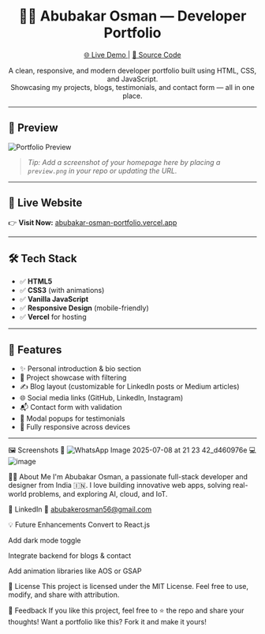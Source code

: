 <h1 align="center">🧑‍💻 Abubakar Osman — Developer Portfolio</h1>

<p align="center">
  <a href="https://abubakar-osman-portfolio.vercel.app" target="_blank">
    🌐 Live Demo
  </a> |
  <a href="https://github.com/Abuosm/Abubakar-Osman-Portfolio" target="_blank">
    📂 Source Code
  </a>
</p>

<p align="center">
  A clean, responsive, and modern developer portfolio built using HTML, CSS, and JavaScript.
  <br/>
  Showcasing my projects, blogs, testimonials, and contact form — all in one place.
</p>

---

## 📸 Preview

![Portfolio Preview](https://raw.githubusercontent.com/Abuosm/Abubakar-Osman-Portfolio/main/assets/images/preview.png)

> _Tip: Add a screenshot of your homepage here by placing a `preview.png` in your repo or updating the URL._

---

## 🚀 Live Website

👉 **Visit Now:** [abubakar-osman-portfolio.vercel.app](https://abubakar-osman-portfolio.vercel.app)

---

## 🛠️ Tech Stack

- ✅ **HTML5**
- ✅ **CSS3** (with animations)
- ✅ **Vanilla JavaScript**
- ✅ **Responsive Design** (mobile-friendly)
- ✅ **Vercel** for hosting

---

## 📁 Features

- ✨ Personal introduction & bio section
- 💼 Project showcase with filtering
- ✍️ Blog layout (customizable for LinkedIn posts or Medium articles)
- 🌐 Social media links (GitHub, LinkedIn, Instagram)
- 📬 Contact form with validation
- 🎨 Modal popups for testimonials
- 📱 Fully responsive across devices

---

🖼️ Screenshots
📱 ![WhatsApp Image 2025-07-08 at 21 23 42_d460976e](https://github.com/user-attachments/assets/97509dd0-9878-4c25-bd58-4458e6c9f298)
	💻 ![image](https://github.com/user-attachments/assets/a3a46ff8-c734-49c9-8b35-1036dc04ca86)

	

🧑‍🎓 About Me
I'm Abubakar Osman, a passionate full-stack developer and designer from India 🇮🇳. I love building innovative web apps, solving real-world problems, and exploring AI, cloud, and IoT.

📌 LinkedIn
📧 abubakerosman56@gmail.com

💡 Future Enhancements
Convert to React.js

Add dark mode toggle

Integrate backend for blogs & contact

Add animation libraries like AOS or GSAP

📜 License
This project is licensed under the MIT License. Feel free to use, modify, and share with attribution.

🙌 Feedback
If you like this project, feel free to ⭐ the repo and share your thoughts!
Want a portfolio like this? Fork it and make it yours!
